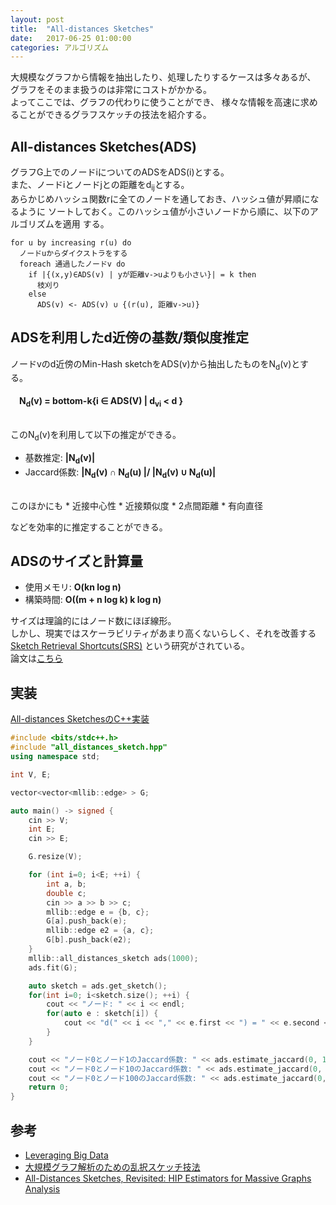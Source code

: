 ```yaml
---
layout: post
title:  "All-distances Sketches"
date:   2017-06-25 01:00:00
categories: アルゴリズム
---
```

大規模なグラフから情報を抽出したり、処理したりするケースは多々あるが、
グラフをそのまま扱うのは非常にコストがかかる。  
よってここでは、グラフの代わりに使うことができ、
様々な情報を高速に求めることができるグラフスケッチの技法を紹介する。

## All-distances Sketches(ADS)
グラフG上でのノードiについてのADSをADS(i)とする。  
また、ノードiとノードjとの距離をd<sub>ij</sub>とする。  
あらかじめハッシュ関数rに全てのノードを通しておき、ハッシュ値が昇順になるように
ソートしておく。このハッシュ値が小さいノードから順に、以下のアルゴリズムを適用
する。

```
for u by increasing r(u) do
  ノードuからダイクストラをする
  foreach 通過したノードv do
    if |{(x,y)∈ADS(v) | yが距離v->uよりも小さい}| = k then
      枝刈り
    else
      ADS(v) <- ADS(v) ∪ {(r(u), 距離v->u)}
```

## ADSを利用したd近傍の基数/類似度推定
ノードvのd近傍のMin-Hash sketchをADS(v)から抽出したものをN<sub>d</sub>(v)とする。  
<br>
<strong>
　N<sub>d</sub>(v) = bottom-k{i ∈ ADS(V) | d<sub>vi</sub> \< d }  
</strong>
<br>

このN<sub>d</sub>(v)を利用して以下の推定ができる。
* 基数推定: <strong>\|N<sub>d</sub>(v)\|</strong>
* Jaccard係数: <strong>\|N<sub>d</sub>(v) ∩ N<sub>d</sub>(u) \|/ \|N<sub>d</sub>(v) ∪ N<sub>d</sub>(u)\|</strong>

<br>
このほかにも
* 近接中心性
* 近接類似度
* 2点間距離
* 有向直径

などを効率的に推定することができる。

## ADSのサイズと計算量
* 使用メモリ: <strong>O(kn log n)</strong>
* 構築時間: <strong>O((m + n log k) k log n)</strong>

サイズは理論的にはノード数にほぼ線形。  
しかし、現実ではスケーラビリティがあまり高くないらしく、それを改善する
[Sketch Retrieval Shortcuts(SRS)](http://iwiwi.hatenablog.com/entry/2016/05/12/142450)
という研究がされている。  
論文は[こちら](http://www.kdd.org/kdd2016/papers/files/rfp0397-akibaA.pdf)

## 実装
[All-distances SketchesのC++実装](https://github.com/nocotan/mllib/blob/master/ads/all_distances_sketch.hpp)

```c++
#include <bits/stdc++.h>
#include "all_distances_sketch.hpp"
using namespace std;

int V, E;

vector<vector<mllib::edge> > G;

auto main() -> signed {
    cin >> V;
    int E;
    cin >> E;

    G.resize(V);

    for (int i=0; i<E; ++i) {
        int a, b;
        double c;
        cin >> a >> b >> c;
        mllib::edge e = {b, c};
        G[a].push_back(e);
        mllib::edge e2 = {a, c};
        G[b].push_back(e2);
    }
    mllib::all_distances_sketch ads(1000);
    ads.fit(G);

    auto sketch = ads.get_sketch();
    for(int i=0; i<sketch.size(); ++i) {
        cout << "ノード: " << i << endl;
        for(auto e : sketch[i]) {
            cout << "d(" << i << "," << e.first << ") = " << e.second << endl;
        }
    }

    cout << "ノード0とノード1のJaccard係数: " << ads.estimate_jaccard(0, 1, 300) << endl;
    cout << "ノード0とノード10のJaccard係数: " << ads.estimate_jaccard(0, 10, 300) << endl;
    cout << "ノード0とノード100のJaccard係数: " << ads.estimate_jaccard(0, 100, 300) << endl;
    return 0;
}
```

## 参考
* [Leveraging Big Data](http://www.cohenwang.com/edith/bigdataclass2013/lectures/lecture12.pdf)
* [大規模グラフ解析のための乱択スケッチ技法](https://www.slideshare.net/iwiwi/ss-41752585)
* [All-Distances Sketches, Revisited: HIP Estimators for Massive Graphs Analysis](https://arxiv.org/abs/1306.3284)

